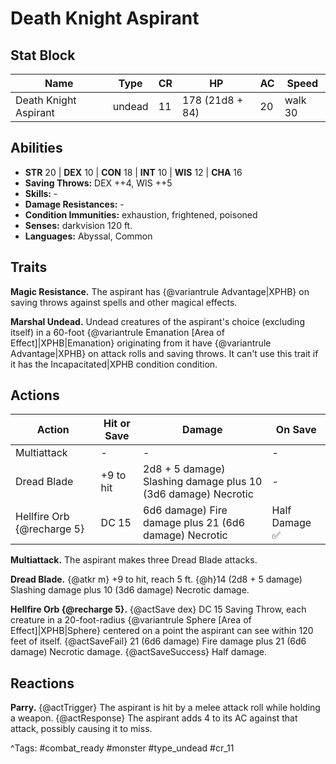 # Death Knight Aspirant

## Stat Block

| Name | Type | CR | HP | AC | Speed |
|------|------|----|----|----|-------|
| Death Knight Aspirant | undead | 11 | 178 (21d8 + 84) | 20 | walk 30 |

## Abilities

- **STR** 20 | **DEX** 10 | **CON** 18 | **INT** 10 | **WIS** 12 | **CHA** 16
- **Saving Throws:** DEX ++4, WIS ++5  
- **Skills:** -  
- **Damage Resistances:** -  
- **Condition Immunities:** exhaustion, frightened, poisoned  
- **Senses:** darkvision 120 ft.  
- **Languages:** Abyssal, Common

## Traits

**Magic Resistance.** The aspirant has {@variantrule Advantage|XPHB} on saving throws against spells and other magical effects.

**Marshal Undead.** Undead creatures of the aspirant's choice (excluding itself) in a 60-foot {@variantrule Emanation [Area of Effect]|XPHB|Emanation} originating from it have {@variantrule Advantage|XPHB} on attack rolls and saving throws. It can't use this trait if it has the Incapacitated|XPHB condition condition.


## Actions

| Action | Hit or Save | Damage | On Save |
|--------|--------------|--------|----------|
| Multiattack | - | - | - |
| Dread Blade | +9 to hit | 2d8 + 5 damage) Slashing damage plus 10 (3d6 damage) Necrotic | - |
| Hellfire Orb {@recharge 5} | DC 15 | 6d6 damage) Fire damage plus 21 (6d6 damage) Necrotic | Half Damage ✅ |

**Multiattack.** The aspirant makes three Dread Blade attacks.

**Dread Blade.** {@atkr m} +9 to hit, reach 5 ft. {@h}14 (2d8 + 5 damage) Slashing damage plus 10 (3d6 damage) Necrotic damage.

**Hellfire Orb {@recharge 5}.** {@actSave dex} DC 15 Saving Throw, each creature in a 20-foot-radius {@variantrule Sphere [Area of Effect]|XPHB|Sphere} centered on a point the aspirant can see within 120 feet of itself. {@actSaveFail} 21 (6d6 damage) Fire damage plus 21 (6d6 damage) Necrotic damage. {@actSaveSuccess} Half damage.

## Reactions

**Parry.** {@actTrigger} The aspirant is hit by a melee attack roll while holding a weapon. {@actResponse} The aspirant adds 4 to its AC against that attack, possibly causing it to miss.



^Tags: #combat_ready #monster #type_undead #cr_11